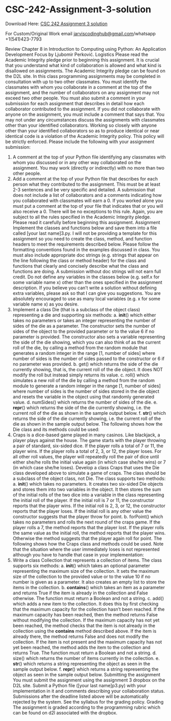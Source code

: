 # CSC-242-Assignment-3-solution

Download Here: [CSC 242 Assignment 3 solution](https://jarviscodinghub.com/assignment/csc-242-assignment-3-solution/)

For Custom/Original Work email jarviscodinghub@gmail.com/whatsapp +1(541)423-7793

Review Chapter 8 in Introduction to Computing using Python: An Application Development
Focus by Ljubomir Perković.
Logistics
Please read the Academic Integrity pledge prior to beginning this assignment. It is crucial that
you understand what kind of collaboration is allowed and what kind is disallowed on
assignments. The Academic Integrity pledge can be found on the D2L site.
In this class programming assignments may be completed in consultation with up to two other
classmates. You must identify the classmates with whom you collaborate in a comment at the top
of the assignment, and the number of collaborators on any assignment may not exceed two
other people. You must also submit a comment in your submission for each assignment that
describes in detail how each collaborator contributed to the assignment. If you did not
collaborate with anyone on the assignment, you must include a comment that says that. You may
not under any circumstances discuss the assignments with classmates other than your identified
collaborators. Working so closely with anyone other than your identified collaborators so as to
produce identical or near identical code is a violation of the Academic Integrity policy. This
policy will be strictly enforced.
Please include the following with your assignment submission:
1. A comment at the top of your Python file identifying any classmates with whom you
discussed or in any other way collaborated on the assignment. You may work (directly or
indirectly) with no more than two other people.
2. Add a comment at the top of your Python file that describes for each person what they
contributed to the assignment. This must be at least 2-3 sentences and be very specific
and detailed.
A submission that does not include a list of collaborators and a comments indicating how you
collaborated with classmates will earn a 0. If you worked alone you must put a comment at the
top of your file that indicates that or you will also receive a 0. There will be no exceptions to this
rule.
Again, you are subject to all the rules specified in the Academic Integrity pledge. Please read it
carefully before beginning this assignment.
Assignment
Implement the classes and functions below and save them into a file called [your last
name]3.py. I will not be providing a template for this assignment so you need to create the class,
method, and function headers to meet the requirements described below. Please follow the
formatting conventions found in the examples discussed in class. You must also include
appropriate doc strings (e.g. strings that appear on the line following the class or method
header) for the class and functions that clearly and concisely describe what the class and
functions are doing. A submission without doc strings will not earn full credit.
Do not define any variables in the classes below (e.g. self.x for some variable name x) other than
the ones specified in the assignment description. If you believe you can’t write a solution without
defining extra variables, please ask so that I can give you suggestions. You are absolutely
encouraged to use as many local variables (e.g. x for some variable name x) as you desire.
1. Implement a class Die (that is a subclass of the object class) representing a die and
supporting six methods:
a. __init__() which either takes no parameters or takes an integer representing the
number of sides of the die as a parameter. The constructor sets the number of
sides of the object to the provided parameter or to the value 6 if no parameter is
provided. The constructor also sets a variable representing the side of the die
showing, which you can also think of as the current roll of the die, by calling a
method from the random module that generates a random integer in the range [1,
number of sides] where number of sides is the number of sides passed to the
constructor or 6 if no parameter was provided.
b. get() which returns the side of the die currently showing, that is, the current roll of
the die object. It does NOT modify the roll but instead simply returns its value.
c. roll() which simulates a new roll of the die by calling a method from the random
module to generate a random integer in the range [1, number of sides] where
number of sides is the number of sides stored in the die object and resets the
variable in the object using that randomly generated value.
d. numSides() which returns the number of sides of the die.
e. __repr__() which returns the side of the die currently showing, i.e. the current
roll of the die as shown in the sample output below.
f. __str__() which returns the side of the die currently showing, i.e. the current roll
of the die as shown in the sample output below.
The following shows how the Die class and its methods could be used:
2. Craps is a dice-based game played in many casinos. Like blackjack, a player plays
against the house. The game starts with the player throwing a pair of standard, six-sided
dice. If the player rolls a total of 7 or 11, the player wins. If the player rolls a total of 2,
3, or 12, the player loses. For all other roll values, the player will repeatedly roll the pair
of dice until either she/he rolls the initial value again (in which case she/he wins) or 7 (in
which case she/he loses). Develop a class Craps that uses the Die class developed above
to simulate a game of craps. The class should be a subclass of the object class, not Die.
The class supports two methods:
a. __init__() which takes no parameters. It creates two six-sided Die objects and
stores them into two variables in the object. It then stores the sum of the initial
rolls of the two dice into a variable in the class representing the initial roll of the
player. If the initial roll is 7 or 11, the constructor reports that the player wins. If
the initial roll is 2, 3, or 12, the constructor reports that the player loses. If the
initial roll is any other value the constructor suggests that the player throw for
point.
b. forPoint() which takes no parameters and rolls the next round of the craps game.
If the player rolls a 7, the method reports that the player lost. If the player rolls the
same value as the initial roll, the method reports that the player wins. Otherwise
the method suggests that the player again roll for point.
The following shows how the Craps class and methods could be used. Note that the situation
where the user immediately loses is not represented although you have to handle that case in
your implementation:
3. Write a class Collection that represents a collection of items. The class supports
six methods:
a. __init__() which takes an optional parameter representing the maximum
size of the collection. It sets the maximum size of the collection to the provided
value or to the value 10 if no number is given as a parameter. It also creates an
empty list to store the items in the collection.
b. __contains__() which takes an item as a parameter and returns True if the
item is already in the collection and False otherwise. The function must return a
Boolean and not a string.
c. add() which adds a new item to the collection. It does this by first
checking that the maximum capacity for the collection hasn’t been reached. If the
maximum capacity has been reached, then the method returns False without
modifying the collection. If the maximum capacity has not yet been reached, the
method checks that the item is not already in the collection using the
__contains__ method described above. If the item is already there, the method
returns False and does not modify the collection. If the item is not present and the
maximum capacity has not yet been reached, the method adds the item to the
collection and returns True. The function must return a Boolean and not a string.
d. size() which returns the number of items currently in the collection.
e. __str__() which returns a string representing the object as seen in the
sample output below.
f. __repr__() which returns a string representing the object as seen in the
sample output below.
Submitting the assignment
You must submit the assignment using the assignment 3 dropbox on the D2L site. Submit a
Python file ([your last name]p3.py) with your implementation in it and comments describing
your collaboration status. Submissions after the deadline listed above will be automatically
rejected by the system. See the syllabus for the grading policy.
Grading
The assignment is graded according to the programming rubric which can be found on d2l
associated with the dropbox.


